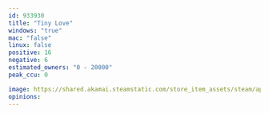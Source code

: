 ```yaml
---
id: 933930
title: "Tiny Love"
windows: "true"
mac: "false"
linux: false
positive: 16
negative: 6
estimated_owners: "0 - 20000"
peak_ccu: 0

image: https://shared.akamai.steamstatic.com/store_item_assets/steam/apps/933930/header.jpg?t=1594820248
opinions:
---
```


